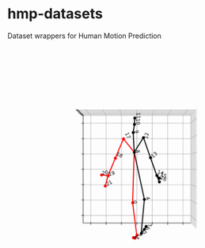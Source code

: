 # hmp-datasets
Dataset wrappers for Human Motion Prediction

<img src="assets/animation.gif" width="500" height="500" />